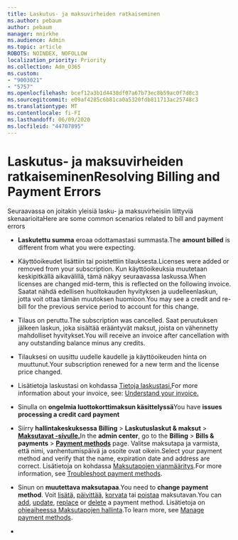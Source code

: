 ```yaml
---
title: Laskutus- ja maksuvirheiden ratkaiseminen
ms.author: pebaum
author: pebaum
manager: mnirkhe
ms.audience: Admin
ms.topic: article
ROBOTS: NOINDEX, NOFOLLOW
localization_priority: Priority
ms.collection: Adm_O365
ms.custom:
- "9003021"
- "5757"
ms.openlocfilehash: bcef12a3b1d4438df07a67b73ec8b59ac0f7d8c3
ms.sourcegitcommit: e09af4285c6b81ca0a5320fdb811713ac25748c3
ms.translationtype: MT
ms.contentlocale: fi-FI
ms.lasthandoff: 06/09/2020
ms.locfileid: "44707895"
---
```

# <a name="resolving-billing-and-payment-errors"></a><span data-ttu-id="90bdd-102">Laskutus- ja maksuvirheiden ratkaiseminen</span><span class="sxs-lookup"><span data-stu-id="90bdd-102">Resolving Billing and Payment Errors</span></span>

<span data-ttu-id="90bdd-103">Seuraavassa on joitakin yleisiä lasku- ja maksuvirheisiin liittyviä skenaarioita</span><span class="sxs-lookup"><span data-stu-id="90bdd-103">Here are some common scenarios related to bill and payment errors</span></span>

- <span data-ttu-id="90bdd-104">**Laskutettu summa** eroaa odottamastasi summasta.</span><span class="sxs-lookup"><span data-stu-id="90bdd-104">The  **amount billed** is different from what you were expecting.</span></span>
- <span data-ttu-id="90bdd-105">Käyttöoikeudet lisättiin tai poistettiin tilauksesta.</span><span class="sxs-lookup"><span data-stu-id="90bdd-105">Licenses were added or removed from your subscription.</span></span> <span data-ttu-id="90bdd-106">Kun käyttöoikeuksia muutetaan keskipitkällä aikavälillä, tämä näkyy seuraavassa laskussa.</span><span class="sxs-lookup"><span data-stu-id="90bdd-106">When licenses are changed mid-term, this is reflected on the following invoice.</span></span> <span data-ttu-id="90bdd-107">Saatat nähdä edellisen huoltokauden hyvityksen ja uudelleenlaskun, jotta voit ottaa tämän muutoksen huomioon.</span><span class="sxs-lookup"><span data-stu-id="90bdd-107">You may see a credit and re- bill for the previous service period to account for this change.</span></span>
- <span data-ttu-id="90bdd-108">Tilaus on peruttu.</span><span class="sxs-lookup"><span data-stu-id="90bdd-108">The subscription was cancelled.</span></span> <span data-ttu-id="90bdd-109">Saat peruutuksen jälkeen laskun, joka sisältää erääntyvät maksut, joista on vähennetty mahdolliset hyvitykset.</span><span class="sxs-lookup"><span data-stu-id="90bdd-109">You will receive an invoice after cancellation with any outstanding balance minus any credits.</span></span>
- <span data-ttu-id="90bdd-110">Tilauksesi on uusittu uudelle kaudelle ja käyttöoikeuden hinta on muuttunut.</span><span class="sxs-lookup"><span data-stu-id="90bdd-110">Your subscription renewed for a new term and the license price changed.</span></span>
- <span data-ttu-id="90bdd-111">Lisätietoja laskustasi on kohdassa [Tietoja laskustasi.](https://docs.microsoft.com/microsoft-365/commerce/billing-and-payments/understand-your-invoice2)</span><span class="sxs-lookup"><span data-stu-id="90bdd-111">For more information about your invoice, see:  [Understand your invoice.](https://docs.microsoft.com/microsoft-365/commerce/billing-and-payments/understand-your-invoice2)</span></span>
- <span data-ttu-id="90bdd-112">Sinulla on **ongelmia luottokorttimaksun käsittelyssä**</span><span class="sxs-lookup"><span data-stu-id="90bdd-112">You have  **issues processing a credit card payment**</span></span>
- <span data-ttu-id="90bdd-113">Siirry **hallintakeskuksessa** **Billing**   >   **Laskutuslaskut & maksut**   >   **[Maksutavat -sivulle.](https://go.microsoft.com/fwlink/p/?linkid=2018806)**</span><span class="sxs-lookup"><span data-stu-id="90bdd-113">In the  **admin center**, go to the  **Billing**  >  **Bills & payments**  >  **[Payment methods](https://go.microsoft.com/fwlink/p/?linkid=2018806)** page.</span></span> <span data-ttu-id="90bdd-114">Valitse maksutapa ja varmista, että nimi, vanhentumispäivä ja osoite ovat oikein.</span><span class="sxs-lookup"><span data-stu-id="90bdd-114">Select your payment method and verify that the name, expiration date and address are correct.</span></span> <span data-ttu-id="90bdd-115">Lisätietoja on kohdassa [Maksutapojen vianmääritys](https://docs.microsoft.com/microsoft-365/commerce/billing-and-payments/manage-payment-methods#troubleshoot-payment-methods).</span><span class="sxs-lookup"><span data-stu-id="90bdd-115">For more information, see  [Troubleshoot payment methods](https://docs.microsoft.com/microsoft-365/commerce/billing-and-payments/manage-payment-methods#troubleshoot-payment-methods).</span></span>

- <span data-ttu-id="90bdd-116">Sinun on **muutettava maksutapaa**.</span><span class="sxs-lookup"><span data-stu-id="90bdd-116">You need to  **change payment method**.</span></span> <span data-ttu-id="90bdd-117">Voit [lisätä,](https://docs.microsoft.com/microsoft-365/commerce/billing-and-payments/manage-payment-methods?view=o365-worldwide#add-a-payment-method) [päivittää,](https://docs.microsoft.com/microsoft-365/commerce/billing-and-payments/manage-payment-methods?view=o365-worldwide#update-payment-method-details) [korvata](https://docs.microsoft.com/microsoft-365/commerce/billing-and-payments/manage-payment-methods?view=o365-worldwide#replace-a-payment-method) tai [poistaa](https://docs.microsoft.com/microsoft-365/commerce/billing-and-payments/manage-payment-methods?view=o365-worldwide#delete-a-payment-method) maksutavan.</span><span class="sxs-lookup"><span data-stu-id="90bdd-117">You can [add](https://docs.microsoft.com/microsoft-365/commerce/billing-and-payments/manage-payment-methods?view=o365-worldwide#add-a-payment-method),  [update](https://docs.microsoft.com/microsoft-365/commerce/billing-and-payments/manage-payment-methods?view=o365-worldwide#update-payment-method-details),  [replace](https://docs.microsoft.com/microsoft-365/commerce/billing-and-payments/manage-payment-methods?view=o365-worldwide#replace-a-payment-method)  or  [delete](https://docs.microsoft.com/microsoft-365/commerce/billing-and-payments/manage-payment-methods?view=o365-worldwide#delete-a-payment-method)  a payment method.</span></span> <span data-ttu-id="90bdd-118">Lisätietoja on [ohjeaiheessa Maksutapojen hallinta](https://docs.microsoft.com/microsoft-365/commerce/billing-and-payments/manage-payment-methods?view=o365-worldwide).</span><span class="sxs-lookup"><span data-stu-id="90bdd-118">To learn more, see  [Manage payment methods](https://docs.microsoft.com/microsoft-365/commerce/billing-and-payments/manage-payment-methods?view=o365-worldwide).</span></span>
- 
